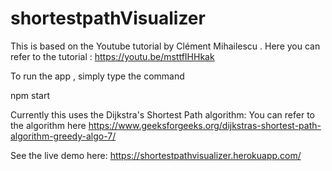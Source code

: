 # shortestpathVisualizer
This is based on the Youtube tutorial by 
Clément Mihailescu . Here you can refer to the tutorial : https://youtu.be/msttfIHHkak


To run the app , simply type the command     

npm start

Currently this uses the Dijkstra's Shortest Path algorithm: You can refer to the algorithm here  https://www.geeksforgeeks.org/dijkstras-shortest-path-algorithm-greedy-algo-7/

See the live demo  here:
https://shortestpathvisualizer.herokuapp.com/
